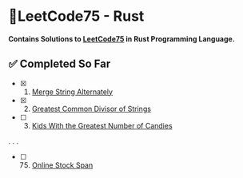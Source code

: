# 🦀LeetCode75 - Rust

#### Contains Solutions to [LeetCode75](https://leetcode.com/studyplan/leetcode-75/) in Rust Programming Language.

## ✅ Completed So Far

- [x]  1. [Merge String Alternately](https://leetcode.com/problems/merge-strings-alternately/description/)
- [x]  2. [Greatest Common Divisor of Strings](https://leetcode.com/problems/greatest-common-divisor-of-strings/description/)
- [ ]  3. [Kids With the Greatest Number of Candies](https://leetcode.com/problems/kids-with-the-greatest-number-of-candies/description/)

.
.
.

- [ ]  75. [Online Stock Span](https://leetcode.com/problems/online-stock-span/description/)
